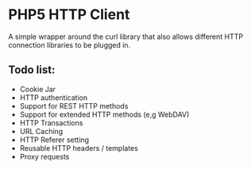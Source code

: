 PHP5 HTTP Client
================

A simple wrapper around the curl library that also allows different
HTTP connection libraries to be plugged in.


Todo list:
----------

 * Cookie Jar
 * HTTP authentication
 * Support for REST HTTP methods
 * Support for extended HTTP methods (e,g WebDAV)
 * HTTP Transactions
 * URL Caching
 * HTTP Referer setting
 * Reusable HTTP headers / templates
 * Proxy requests
 
